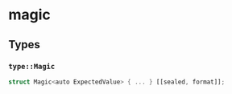 # magic


## Types

### `type::Magic`

```rust
struct Magic<auto ExpectedValue> { ... } [[sealed, format]];
```
